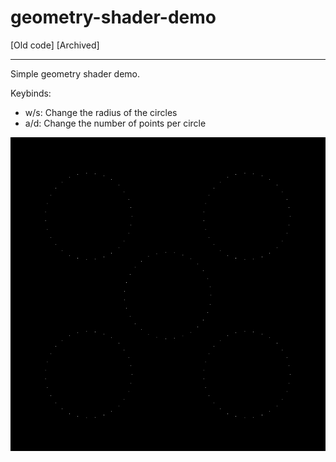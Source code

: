 # geometry-shader-demo

[Old code] [Archived]

---

Simple geometry shader demo.

Keybinds:
- w/s: Change the radius of the circles
- a/d: Change the number of points per circle

![image](docs/image.png)